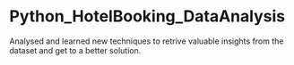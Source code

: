 # Python_HotelBooking_DataAnalysis  
Analysed and learned new techniques to retrive valuable insights from the dataset and get to a better solution.  
